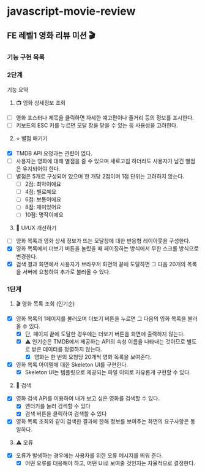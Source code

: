 # javascript-movie-review

## FE 레벨1 영화 리뷰 미션 🎬

### 기능 구현 목록

### 2단계

기능 요약

1. 📺 영화 상세정보 조회

- [ ] 영화 포스터나 제목을 클릭하면 자세한 예고편이나 줄거리 등의 정보를 표시한다.
- [ ] 키보드의 ESC 키를 누르면 모달 창을 닫을 수 있는 등 사용성을 고려한다.

2. ⭐️ 별점 매기기

- [x] TMDB API 요청과는 관련이 없다.
- [ ] 사용자는 영화에 대해 별점을 줄 수 있으며 새로고침 하더라도 사용자가 남긴 별점은 유지되어야 한다.
- [ ] 별점은 5개로 구성되어 있으며 한 개당 2점이며 1점 단위는 고려하지 않는다.
  - [ ] 2점: 최악이예요
  - [ ] 4점: 별로예요
  - [ ] 6점: 보통이에요
  - [ ] 8점: 재미있어요
  - [ ] 10점: 명작이에요

3. 📐 UI⁄UX 개선하기

- [ ] 영화 목록과 영화 상세 정보가 뜨는 모달창에 대한 반응형 레이아웃을 구성한다.
- [x] 영화 목록에서 더보기 버튼을 눌렀을 때 페이징하는 방식에서 무한 스크롤 방식으로 변경한다.
- [x] 검색 결과 화면에서 사용자가 브라우저 화면의 끝에 도달하면 그 다음 20개의 목록을 서버에 요청하여 추가로 불러올 수 있다.

### 1단계

1. 🎬 영화 목록 조회 (인기순)

- [x] 영화 목록의 1페이지를 불러오며 더보기 버튼을 누르면 그 다음의 영화 목록을 불러 올 수 있다.
  - [x] 단, 페이지 끝에 도달한 경우에는 더보기 버튼을 화면에 출력하지 않는다.
  - [x] ⚠️ 인기순은 TMDB에서 제공하는 API의 속성 이름을 나타내는 것이므로 별도로 받은 데이터를 정렬하지 않는다.
    - [x] 영화는 한 번의 요청당 20개씩 영화 목록을 보여준다.
- [x] 영화 목록 아이템에 대한 Skeleton UI를 구현한다.
  - [x] Skeleton UI는 템플릿으로 제공되는 파일 이외로 자유롭게 구현할 수 있다.

2. 🔎 검색

- [x] 영화 검색 API를 이용하여 내가 보고 싶은 영화를 검색할 수 있다.
  - [x] 엔터키를 눌러 검색할 수 있다
  - [x] 검색 버튼을 클릭하여 검색할 수 있다
- [x] 영화 목록 조회와 같이 검색한 결과에 한해 정보를 보여주는 화면의 요구사항은 동일하다.

3. ⚠️ 오류

- [x] 오류가 발생하는 경우에는 사용자를 위한 오류 메시지를 띄워 준다.
  - [x] 어떤 오류를 대응해야 하고, 어떤 UI로 보여줄 것인지는 자율적으로 결정한다.
